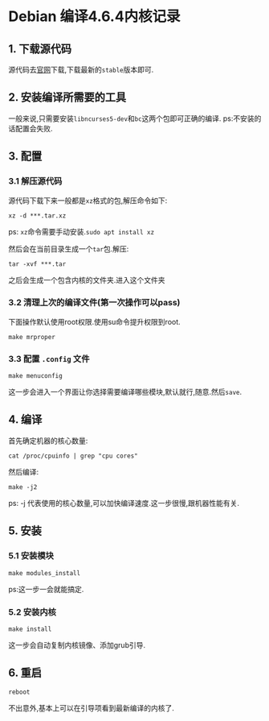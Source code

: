 # Debian 编译4.6.4内核记录
## 1. 下载源代码
源代码去[官网](https://www.kernel.org/)下载,下载最新的`stable`版本即可.
## 2. 安装编译所需要的工具
一般来说,只需要安装`libncurses5-dev`和`bc`这两个包即可正确的编译.
ps:不安装的话配置会失败.
## 3. 配置
### 3.1 解压源代码
源代码下载下来一般都是`xz`格式的包,解压命令如下:

```
xz -d ***.tar.xz
```

ps: `xz`命令需要手动安装.`sudo apt install xz`

然后会在当前目录生成一个`tar`包.解压:

```
tar -xvf ***.tar
```

之后会生成一个包含内核的文件夹.进入这个文件夹

### 3.2 清理上次的编译文件(第一次操作可以pass)

下面操作默认使用root权限.使用su命令提升权限到root.

```
make mrproper
```

### 3.3 配置 `.config` 文件

```
make menuconfig
```

这一步会进入一个界面让你选择需要编译哪些模块,默认就行,随意.然后`save`.

## 4. 编译

首先确定机器的核心数量:

```
cat /proc/cpuinfo | grep "cpu cores"
```
然后编译:

```
make -j2
```
ps: -j 代表使用的核心数量,可以加快编译速度.这一步很慢,跟机器性能有关.

## 5. 安装

### 5.1 安装模块

```
make modules_install
```
ps:这一步一会就能搞定.

### 5.2 安装内核

```
make install
```
这一步会自动复制内核镜像、添加grub引导.

## 6. 重启

```
reboot
```
不出意外,基本上可以在引导项看到最新编译的内核了.


